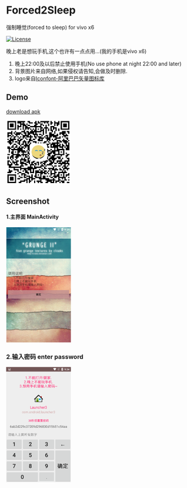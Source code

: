 # Forced2Sleep
强制睡觉(forced to sleep) for vivo x6

[![License](https://img.shields.io/badge/license-Apache%202-green.svg)](https://www.apache.org/licenses/LICENSE-2.0)

晚上老是想玩手机,这个也许有一点点用...(我的手机是vivo x6)
<ol>
<li>晚上22:00及以后禁止使用手机(No use phone at night 22:00 and later)</li>
<li>背景图片来自网络,如果侵权请告知,会做及时删除.</li>
<li>logo来自<a href="https://www.iconfont.cn/search/index?searchType=icon&q=sleep">Iconfont-阿里巴巴矢量图标库<a/></li>
</ol>

## Demo
<a href="https://github.com/actor20170211030627/Forced2Sleep/raw/master/forced2sleep-debug.apk">download apk</a>
<tr/>
<img src="Screenshots/qr_code.png" width=35%></img>

## Screenshot
#### 1.主界面 MainActivity
<img src="Screenshots/Screenshot_2019-04-27-21-27-21.png" width=35%></img>

### 2.输入密码 enter password
<img src="Screenshots/Screenshot_2019-04-27-21-34-22.png" width=35%></img>